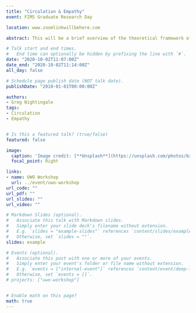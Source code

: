 ```yaml
---
title: "Circulation & Empathy"
event: FIMS Graduate Research Day

location: www.zoomlinkwillbehere.com

abstract: This will be a brief overview of the theoretical framework of one of my dissertation chapters. Even in the information age, interactions with objects and their circulation remain at the centre of our lives, including in the public library's circulation department. Benjamin was critical of the psychological process of empathy (Einfühlung) by which an individual identified with or even projected their own identity into an object—physical or intellectual. Such bad empathy, as I’ve chosen to call it, results in commodity fetishism, in the former case, or an uncritical historicism that legitimizes oppressive violence, in the latter. I will discuss four different types of empathy (true, bad, ambiguous, and neutral) and how the public library can undermine bad empathy with the exchange value of the library item as commodity.

# Talk start and end times.
#   End time can optionally be hidden by prefixing the line with `#`.
date: "2020-10-02T11:07:00Z"
date_end: "2020-10-02T11:14:00Z"
all_day: false

# Schedule page publish date (NOT talk date).
publishDate: "2010-01-01T00:00:00Z"

authors:
- Greg Nightingale
tags: 
- Circulation
- Empathy


# Is this a featured talk? (true/false)
featured: false

image:
  caption: 'Image credit: [**Unsplash**](https://unsplash.com/photos/bzdhc5b3Bxs)'
  focal_point: Right

links:
- name: UWO Workshop
  url: ../event/uwo-workshop
url_code: ""
url_pdf: ""
url_slides: ""
url_video: ""

# Markdown Slides (optional).
#   Associate this talk with Markdown slides.
#   Simply enter your slide deck's filename without extension.
#   E.g. `slides = "example-slides"` references `content/slides/example-slides.md`.
#   Otherwise, set `slides = ""`.
slides: example

# Events (optional).
#   Associate this post with one or more of your events.
#   Simply enter your event's folder or file name without extension.
#   E.g. `events = ["internal-event"]` references `content/event/deep-learning/index.md`.
#   Otherwise, set `events = []`.
# projects: ["uwo-workshop"]


# Enable math on this page?
math: true
---
```

